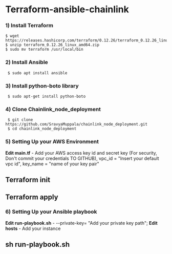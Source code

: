 # Terraform-ansible-chainlink

### 1) Install Terraform
    $ wget https://releases.hashicorp.com/terraform/0.12.26/terraform_0.12.26_linux_amd64.zip
    $ unzip terraform_0.12.26_linux_amd64.zip
    $ sudo mv terraform /usr/local/bin
    
 ### 2) Install Ansible
     $ sudo apt install ansible
      
 ### 3) Install python-boto library
     $ sudo apt-get install python-boto
     
### 4) Clone Chainlink_node_deployment
     $ git clone https://github.com/SravyaMuppala/chainlink_node_deployment.git
     $ cd chainlink_node_deployment
     
 ### 5) Setting Up your AWS Environment
  **Edit main.tf** - 
      Add your AWS access key id and secret key (For security, Don't commit your credentials TO GITHUB),
      vpc_id = "Insert your default vpc id",
      key_name = "name of your key pair"
 
 ## Terraform init
 ## Terraform apply
      
  ### 6) Setting Up your Ansible playbook
   **Edit run-playbook.sh** - 
      --private-key= "Add your private key path";
   **Edit hosts** - 
    Add your instance
      
 ## sh run-playbook.sh
      

     
 
 
 
     



      

